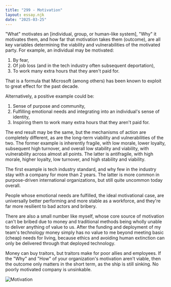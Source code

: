 ```yaml
---
title: "299 - Motivation"
layout: essay.njk
date: "2025-03-25"
---
```


"What" motivates an [individual, group, or human-like system], "Why" it motivates them, and how far that motivation takes them (outcome), are all key variables determining the viability and vulnerabilities of the motivated party. For example, an individual may be motivated:

1. By fear,
2. Of job loss (and in the tech industry often subsequent deportation),
3. To work many extra hours that they aren't paid for.

That is a formula that Microsoft (among others) has been known to exploit to great effect for the past decade. 

Alternatively, a positive example could be:

1. Sense of purpose and community,
2. Fulfilling emotional needs and integrating into an individual's sense of identity,
3. Inspiring them to work many extra hours that they aren't paid for.

The end result may be the same, but the mechanisms of action are completely different, as are the long-term viability and vulnerabilities of the two. The former example is inherently fragile, with low morale, lower loyalty, subsequent high turnover, and overall low stability and viability, with vulnerability across almost all points. The latter is antifragile, with high morale, higher loyalty, low turnover, and high stability and viability.

The first example is tech industry standard, and why few in the industry stay with a company for more than 2 years. The latter is more common in purpose-driven international organizations, but still quite uncommon today overall.

People whose emotional needs are fulfilled, the ideal motivational case, are universally better performing and more stable as a workforce, and they're far more resilient to bad actors and bribery. 

There are also a small number like myself, whose core source of motivation can't be bribed due to money and traditional methods being wholly unable to deliver anything of value to us. After the funding and deployment of my team's technology money simply has no value to me beyond meeting basic (cheap) needs for living, because ethics and avoiding human extinction can only be delivered through that deployed technology.

Money can buy traitors, but traitors make for poor allies and employees. If the "Why" and "How" of your organization's motivation aren't viable, then the outcome only matters in the short term, as the ship is still sinking. No poorly motivated company is unsinkable.

![Motivation](https://media.licdn.com/dms/image/v2/D5622AQFgimhnPrfDjw/feedshare-shrink_800/B56ZXLKl5OGoAo-/0/1742870307575?e=1746057600&v=beta&t=8Sidsu6PSwDWfJS6vDGioDzFtyquCJhskjatVx3NKyU)